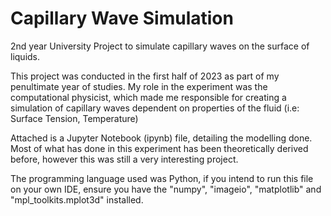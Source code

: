 #  Capillary Wave Simulation
2nd year University Project to simulate capillary waves on the surface of liquids.

This project was conducted in the first half of 2023 as part of my penultimate year of studies. My role in the experiment was the computational physicist, which made me responsible for creating a simulation of capillary waves dependent on properties of the fluid (i.e: Surface Tension, Temperature)

Attached is a Jupyter Notebook (ipynb) file, detailing the modelling done. Most of what has done in this experiment has been theoretically derived before, however this was still a very interesting project.

The programming language used was Python, if you intend to run this file on your own IDE, ensure you have the "numpy", "imageio", "matplotlib" and "mpl_toolkits.mplot3d" installed.
